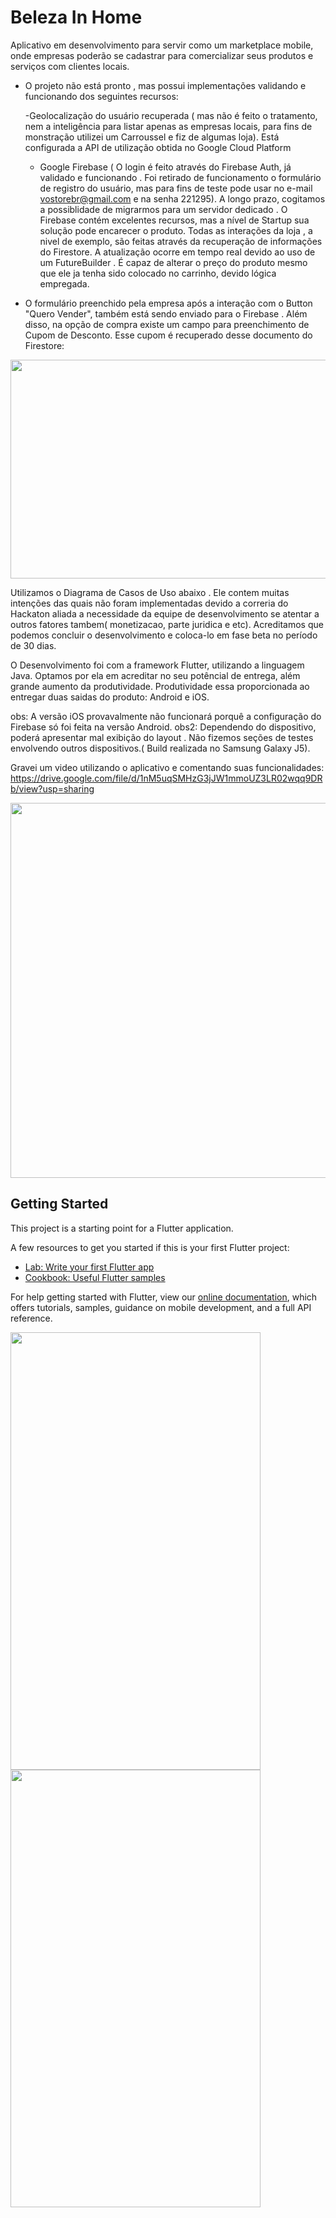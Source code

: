 # Beleza In Home

Aplicativo em desenvolvimento para servir como um marketplace mobile, onde empresas poderão se cadastrar para comercializar seus produtos e serviços com clientes locais.

- O projeto não está pronto , mas possui implementações validando e funcionando dos seguintes recursos:
  
  -Geolocalização do usuário recuperada ( mas não é feito o tratamento, nem a inteligência para listar apenas as empresas locais, para fins de monstração utilizei um Carroussel e fiz de algumas loja). Está configurada a API de utilização obtida no Google Cloud Platform
  
  - Google Firebase ( O login é feito através do Firebase Auth, já validado e funcionando . Foi retirado de funcionamento o  formulário de registro do usuário, mas para fins de teste pode usar no e-mail vostorebr@gmail.com e na senha 221295). A longo prazo, cogitamos a possiblidade de migrarmos para um servidor dedicado . O Firebase contém excelentes recursos, mas a nível de Startup sua solução pode encarecer o produto. Todas as interações da loja , a nivel de exemplo, são feitas através da recuperação de informações do Firestore. A atualização ocorre em tempo real devido ao uso de um FutureBuilder . É capaz de alterar o preço do produto mesmo que ele ja tenha sido colocado no carrinho, devido lógica empregada.
  
 - O formulário preenchido pela empresa após a interação com o Button "Quero Vender", também está sendo enviado para o Firebase . Além disso, na opção de compra existe um campo para preenchimento de Cupom de Desconto. Esse cupom é recuperado desse documento do Firestore:
  
<img src="https://uploaddeimagens.com.br/images/002/599/636/full/1.png?1587277266" width="900" height="350"/>


Utilizamos o Diagrama de Casos de Uso abaixo . Ele contem muitas intenções das quais não foram implementadas devido a correria do Hackaton aliada a necessidade da equipe de desenvolvimento se atentar a outros fatores tambem( monetizacao, parte juridica e etc). Acreditamos que podemos concluir o desenvolvimento e coloca-lo em fase beta no período de 30 dias.

O Desenvolvimento foi com a framework Flutter, utilizando a linguagem Java. Optamos por ela em acreditar no seu potêncial de entrega, além grande aumento da produtividade. Produtividade essa proporcionada ao entregar duas saidas do produto: Android e iOS. 

obs: A versão iOS provavalmente não funcionará porquê a configuração do Firebase só foi feita na versão Android.
obs2: Dependendo do dispositivo, poderá apresentar mal exibição do layout . Não fizemos seções de testes envolvendo outros dispositivos.( Build realizada no Samsung Galaxy J5).

Gravei um video utilizando o aplicativo e comentando suas funcionalidades: https://drive.google.com/file/d/1nM5uqSMHzG3jJW1mmoUZ3LR02wqq9DRb/view?usp=sharing

<img src="https://uploaddeimagens.com.br/images/002/599/648/full/UseCase_Diagram0.png?1587279151" width="900" height="600"/>

  
  
  
  
  
## Getting Started

This project is a starting point for a Flutter application.

A few resources to get you started if this is your first Flutter project:

- [Lab: Write your first Flutter app](https://flutter.dev/docs/get-started/codelab)
- [Cookbook: Useful Flutter samples](https://flutter.dev/docs/cookbook)

For help getting started with Flutter, view our
[online documentation](https://flutter.dev/docs), which offers tutorials,
samples, guidance on mobile development, and a full API reference.

<img src="https://uploaddeimagens.com.br/images/002/599/618/full/mockup2.png?1587275855" width="400" height="700"/>



<img src="https://uploaddeimagens.com.br/images/002/599/620/full/Mockup1.png?1587276018" width="400" height="700"/>

